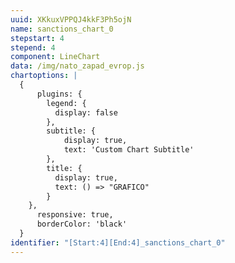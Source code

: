 ```yaml
---
uuid: XKkuxVPPQJ4kkF3Ph5ojN
name: sanctions_chart_0
stepstart: 4
stepend: 4
component: LineChart
data: /img/nato_zapad_evrop.js
chartoptions: |
  {
      plugins: {
        legend: {
          display: false
        },
        subtitle: {
            display: true,
            text: 'Custom Chart Subtitle'
        },
        title: {
          display: true,
          text: () => "GRAFICO"
        }
    },
      responsive: true,
      borderColor: 'black'
  }
identifier: "[Start:4][End:4]_sanctions_chart_0"
---
```

